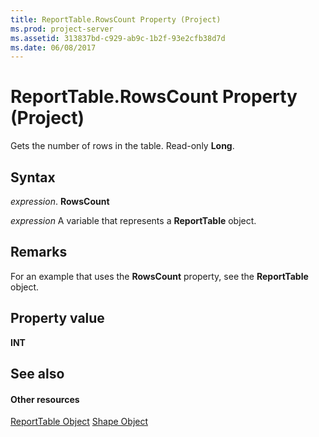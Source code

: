```yaml
---
title: ReportTable.RowsCount Property (Project)
ms.prod: project-server
ms.assetid: 313837bd-c929-ab9c-1b2f-93e2cfb38d7d
ms.date: 06/08/2017
---
```



# ReportTable.RowsCount Property (Project)
Gets the number of rows in the table. Read-only  **Long**.

## Syntax

 _expression_. **RowsCount**

 _expression_ A variable that represents a **ReportTable** object.


## Remarks

For an example that uses the  **RowsCount** property, see the **ReportTable** object.


## Property value

 **INT**


## See also


#### Other resources


[ReportTable Object](reporttable-object-project.md)
[Shape Object](shape-object-project.md)

